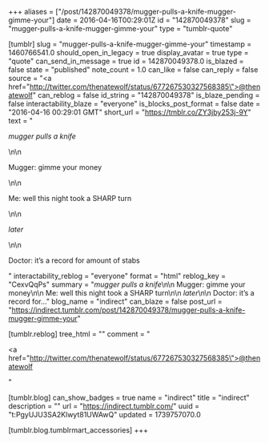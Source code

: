 +++
aliases = ["/post/142870049378/mugger-pulls-a-knife-mugger-gimme-your"]
date = 2016-04-16T00:29:01Z
id = "142870049378"
slug = "mugger-pulls-a-knife-mugger-gimme-your"
type = "tumblr-quote"

[tumblr]
slug = "mugger-pulls-a-knife-mugger-gimme-your"
timestamp = 1460766541.0
should_open_in_legacy = true
display_avatar = true
type = "quote"
can_send_in_message = true
id = 142870049378.0
is_blazed = false
state = "published"
note_count = 1.0
can_like = false
can_reply = false
source = "<a href=\"http://twitter.com/thenatewolf/status/677267530327568385\">@thenatewolf</a>"
can_reblog = false
id_string = "142870049378"
is_blaze_pending = false
interactability_blaze = "everyone"
is_blocks_post_format = false
date = "2016-04-16 00:29:01 GMT"
short_url = "https://tmblr.co/ZY3jby253j-9Y"
text = "<p>*mugger pulls a knife*</p>\n\n<p>Mugger: gimme your money</p>\n\n<p>Me: well this night took a SHARP turn</p>\n\n<p>*later*</p>\n\n<p>Doctor: it&rsquo;s a record for amount of stabs</p>"
interactability_reblog = "everyone"
format = "html"
reblog_key = "CexvQqPs"
summary = "*mugger pulls a knife*\n\n Mugger: gimme your money\n\n Me: well this night took a SHARP turn\n\n *later*\n\n Doctor: it’s a record for..."
blog_name = "indirect"
can_blaze = false
post_url = "https://indirect.tumblr.com/post/142870049378/mugger-pulls-a-knife-mugger-gimme-your"

[tumblr.reblog]
tree_html = ""
comment = "<p><a href=\"http://twitter.com/thenatewolf/status/677267530327568385\">@thenatewolf</a></p>"

[tumblr.blog]
can_show_badges = true
name = "indirect"
title = "indirect"
description = ""
url = "https://indirect.tumblr.com/"
uuid = "t:PgyUJU3SA2Klwyt81UWAwQ"
updated = 1739757070.0

[tumblr.blog.tumblrmart_accessories]
+++
